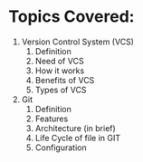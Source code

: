 # Topics Covered:

1. Version Control System (VCS)
    1. Definition
    2. Need of VCS
    3. How it works
    4. Benefits of VCS
    5. Types of VCS
2. Git
    1. Definition
    2. Features
    3. Architecture (in brief)
    4. Life Cycle of file in GIT
    5. Configuration
